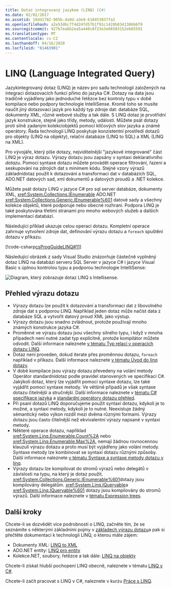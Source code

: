 ```yaml
---
title: Dotaz integrovaný jazykem (LINQ) (C#)
ms.date: 02/02/2017
ms.assetid: 19dd1782-905b-4a9d-a3e9-618453037fa2
ms.openlocfilehash: a2e53d6c7f4d24fd57b1f91c1428b8341386b6f9
ms.sourcegitcommit: 927b7ea6b2ea5a440c8f23e3e66503152eb85591
ms.translationtype: MT
ms.contentlocale: cs-CZ
ms.lasthandoff: 04/16/2020
ms.locfileid: "81463901"
---
```

# <a name="language-integrated-query-linq"></a>LINQ (Language Integrated Query)

Jazykintegrovaný dotaz (LINQ) je název pro sadu technologií založených na integraci dotazovacích funkcí přímo do jazyka C#. Dotazy na data jsou tradičně vyjádřeny jako jednoduché řetězce bez kontroly typu v době kompilace nebo podpory technologie IntelliSense. Kromě toho se musíte naučit jiný dotazovací jazyk pro každý typ zdroje dat: databáze SQL, dokumenty XML, různé webové služby a tak dále. S LINQ dotaz je prvotřídní jazyk konstrukce, stejně jako třídy, metody, události. Můžete psát dotazy proti silně zadaným kolekcíobjektů pomocí klíčových slov jazyka a známé operátory. Řada technologií LINQ poskytuje konzistentní prostředí dotazů pro objekty (LINQ na objekty), relační databáze (LINQ to SQL) a XML (LINQ na XML).

Pro vývojáře, který píše dotazy, nejviditelnější "jazykově integrované" část LINQ je výraz dotazu. Výrazy dotazu jsou zapsány v syntaxi deklarativního *dotazu*. Pomocí syntaxe dotazu můžete provádět operace filtrování, řazení a seskupování na zdrojích dat s minimem kódu. Stejné vzory výrazů základnídotaz použít k dotazování a transformaci dat v databázích SQL, ADO.NET datových sad, xml dokumentů a datových proudů a .NET kolekce.

Můžete psát dotazy LINQ v jazyce C# pro sql server databáze, dokumenty XML, <xref:System.Collections.IEnumerable> ADO.NET <xref:System.Collections.Generic.IEnumerable%601> datové sady a všechny kolekce objektů, které podporuje nebo obecné rozhraní. Podpora LINQ je také poskytována třetími stranami pro mnoho webových služeb a dalších implementací databází.

Následující příklad ukazuje celou operaci dotazu. Kompletní operace zahrnuje vytvoření zdroje dat, definování výrazu dotazu a `foreach` spuštění dotazu v příkazu.

[!code-csharp[csProgGuideLINQ#11](~/samples/snippets/csharp/concepts/linq/index_1.cs)]

Následující obrázek z sady Visual Studio znázorňuje částečně vyplněný dotaz LINQ na databázi serveru SQL Server v jazyce C# i jazyce Visual Basic s úplnou kontrolou typu a podporou technologie IntelliSense:

![Diagram, který zobrazuje dotaz LINQ s Intellisense.](./media/introduction-to-linq/linq-query-intellisense.png)

## <a name="query-expression-overview"></a>Přehled výrazu dotazu

- Výrazy dotazu lze použít k dotazování a transformaci dat z libovolného zdroje dat s podporou LINQ. Například jeden dotaz může načíst data z databáze SQL a vytvořit datový proud XML jako výstup.
- Výrazy dotazu jsou snadno zvládnout, protože používají mnoho známých konstrukce jazyka C#.
- Proměnné ve výrazu dotazu jsou všechny silného typu, i když v mnoha případech není nutné zadat typ explicitně, protože kompilátor můžete odvodit. Další informace naleznete [v tématu Typ relací v operacích dotazu LINQ](type-relationships-in-linq-query-operations.md).
- Dotaz není proveden, dokud iterate přes proměnnou dotazu, `foreach` například v příkazu. Další informace naleznete [v tématu Úvod do linq dotazy](introduction-to-linq-queries.md).
- V době kompilace jsou výrazy dotazu převedeny na volání metody Operátor standardnídotaz podle pravidel stanovených ve specifikaci C#. Jakýkoli dotaz, který lze vyjádřit pomocí syntaxe dotazu, lze také vyjádřit pomocí syntaxe metody. Ve většině případů je však syntaxe dotazu čitelnější a stručnější. Další informace naleznete v [tématu C# specifikace jazyka](~/_csharplang/spec/expressions.md#query-expressions) a [standardní operátory dotazu přehled](standard-query-operators-overview.md).
- Při psaní dotazů LINQ doporučujeme použít syntaxi dotazu, kdykoli je to možné, a syntaxi metody, kdykoli je to nutné. Neexistuje žádný sémantický nebo výkon rozdíl mezi dvěma různými formami. Výrazy dotazu jsou často čitelnější než ekvivalentní výrazy napsané v syntaxi metody.
- Některé operace dotazu, například <xref:System.Linq.Enumerable.Count%2A> nebo <xref:System.Linq.Enumerable.Max%2A>, nemají žádnou rovnocennou klauzuli výrazu dotazu a proto musí být vyjádřeny jako volání metody. Syntaxe metody lze kombinovat se syntaxí dotazu různými způsoby. Další informace naleznete [v tématu Syntaxe a syntaxe metody dotazu v linq](query-syntax-and-method-syntax-in-linq.md).
- Výrazy dotazu lze kompilovat do stromů výrazů nebo delegátů v závislosti na typu, na který je dotaz použit. <xref:System.Collections.Generic.IEnumerable%601>dotazy jsou kompilovány delegátům. <xref:System.Linq.IQueryable>a <xref:System.Linq.IQueryable%601> dotazy jsou kompilovány do stromů výrazů. Další informace naleznete v [tématu Expression trees](../../../expression-trees.md).

## <a name="next-steps"></a>Další kroky

Chcete-li se dozvědět více podrobností o LINQ, začněte tím, že se seznámíte s některými základními pojmy v [základech výrazu dotazu](../../../linq/query-expression-basics.md)a pak si přečtěte dokumentaci k technologii LINQ, o kterou máte zájem:

- Dokumenty XML: [LINQ to XML](linq-to-xml-overview.md)  
- ADO.NET entity: [LINQ pro entity](../../../../framework/data/adonet/ef/language-reference/linq-to-entities.md)
- Kolekce.NET, soubory, řetězce a tak dále: [LINQ na objekty](linq-to-objects.md)

Chcete-li získat hlubší pochopení LINQ obecně, naleznete v tématu [LINQ v C#](../../../linq/linq-in-csharp.md).

Chcete-li začít pracovat s LINQ v C#, naleznete v kurzu [Práce s LINQ](../../../tutorials/working-with-linq.md).
